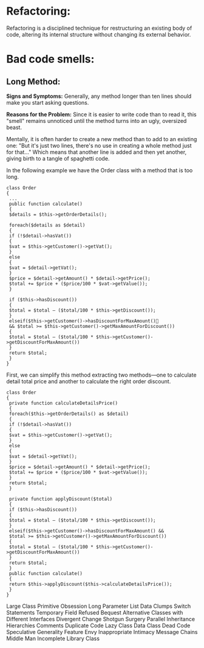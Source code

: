 Refactoring: 
===========
Refactoring is a disciplined technique for restructuring an existing body of code, altering its internal structure without changing its external behavior.

Bad code smells:
===
Long Method: 
---

**Signs and Symptoms:**
Generally, any method longer than ten lines should make you start asking questions.

**Reasons for the Problem:**
Since it is easier to write code than to read it, this "smell" remains unnoticed until the method turns into an ugly, oversized beast.

Mentally, it is often harder to create a new method than to add to an existing one: "But it's just two lines, there's no use in creating a whole method just for that..." Which means that another line is added and then yet another, giving birth to a tangle of spaghetti code.

In the following example we have the Order class with a method that is too long.
```
class Order
{
 ...
 public function calculate()
 {
 $details = $this->getOrderDetails();

 foreach($details as $detail)
 {
 if (!$detail->hasVat())
 {
 $vat = $this->getCustomer()->getVat();
 }
 else
 {
 $vat = $detail->getVat();
 }
 $price = $detail->getAmount() * $detail->getPrice();
 $total += $price + ($price/100 * $vat->getValue());
 }

 if ($this->hasDiscount())
 {
 $total = $total – ($total/100 * $this->getDiscount());
 }
 elseif($this->getCustomer()->hasDiscountForMaxAmount()
 && $total >= $this->getCustomer()->getMaxAmountForDiscount())
 {
 $total = $total – ($total/100 * $this->getCustomer()->getDiscountForMaxAmount())
 }
 return $total;
 }
}
```
First, we can simplify this method extracting two methods—one to calculate detail total price and
another to calculate the right order discount.
```
class Order
{
 private function calculateDetailsPrice()
 {
 foreach($this->getOrderDetails() as $detail)
 {
 if (!$detail->hasVat())
 {
 $vat = $this->getCustomer()->getVat();
 }
 else
 {
 $vat = $detail->getVat();
 }
 $price = $detail->getAmount() * $detail->getPrice();
 $total += $price + ($price/100 * $vat->getValue());
 }
 return $total;
 }

 private function applyDiscount($total)
 {
 if ($this->hasDiscount())
 {
 $total = $total – ($total/100 * $this->getDiscount());
 }
 elseif($this->getCustomer()->hasDiscountForMaxAmount() &&
 $total >= $this->getCustomer()->getMaxAmountForDiscount())
 {
 $total = $total – ($total/100 * $this->getCustomer()->getDiscountForMaxAmount())
 }
 return $total;
 }
 public function calculate()
 {
 return $this->applyDiscount($this->calculateDetailsPrice());
 }
} 
```

Large Class
Primitive Obsession
Long Parameter List
Data Clumps
Switch Statements
Temporary Field
Refused Bequest
Alternative Classes with Different Interfaces
Divergent Change
Shotgun Surgery
Parallel Inheritance Hierarchies
Comments
Duplicate Code
Lazy Class
Data Class
Dead Code
Speculative Generality
Feature Envy
Inappropriate Intimacy
Message Chains
Middle Man
Incomplete Library Class
